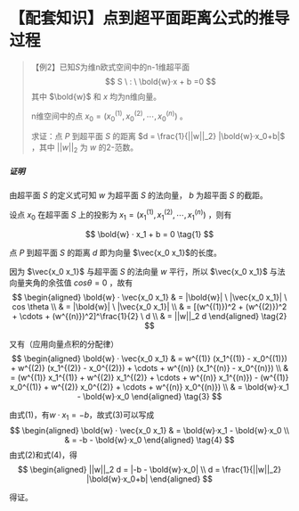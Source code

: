 # 【配套知识】点到超平面距离公式的推导过程

> 【例2】已知$S$为维n欧式空间中的n-1维超平面
> $$
> S \ : \ \bold{w}·x + b =0
> $$
> 其中 $\bold{w}$ 和 $x$ 均为n维向量。
>
> n维空间中的点 $x_0 = (x_0^{(1)},x_0^{(2)},\cdots,x_0^{(n)})$ 。
>
> 求证：点 $P$ 到超平面 $S$ 的距离 $d = \frac{1}{||w||_2} |\bold{w}·x_0+b|$ ，其中 $||w||_2$ 为 $w$ 的2-范数。

##### 证明

由超平面 $S$ 的定义式可知 $w$ 为超平面 $S$ 的法向量， $b$ 为超平面 $S$ 的截距。

设点 $x_0$ 在超平面 $S$ 上的投影为 $x_1 = (x_1^{(1)},x_1^{(2)},\cdots,x_1^{(n)})$ ，则有

$$
\bold{w} · x_1 + b = 0 \tag{1}
$$

点 $P$ 到超平面 $S$ 的距离 $d$ 即为向量 $\vec{x_0 x_1}$的长度。

因为 $\vec{x_0 x_1}$ 与超平面 $S$ 的法向量 $w$ 平行，所以 $\vec{x_0 x_1}$ 与法向量夹角的余弦值 $cos \theta = 0$ ，故有 
$$
\begin{aligned}
\bold{w} · \vec{x_0 x_1} 
& = |\bold{w}| \ |\vec{x_0 x_1}| \ cos \theta \\
& = |\bold{w}| \ |\vec{x_0 x_1}| \\
& = [(w^{(1)})^2 + (w^{(2)})^2 + \cdots + (w^{(n)})^2]^\frac{1}{2} \ d \\
& = ||w||_2 d
\end{aligned}
\tag{2}
$$

又有（应用向量点积的分配律）
$$
\begin{aligned}
\bold{w} · \vec{x_0 x_1} 
& = w^{(1)} (x_1^{(1)} - x_0^{(1)}) + w^{(2)} (x_1^{(2)} - x_0^{(2)}) + \cdots + w^{(n)} (x_1^{(n)} - x_0^{(n)}) \\
& = (w^{(1)} x_1^{(1)} + w^{(2)} x_1^{(2)} + \cdots + w^{(n)} x_1^{(n)}) - (w^{(1)} x_0^{(1)} + w^{(2)} x_0^{(2)} + \cdots + w^{(n)} x_0^{(n)}) \\
& = \bold{w}·x_1 - \bold{w}·x_0
\end{aligned}
\tag{3}
$$

由式(1)，有$w·x_1 = -b$，故式(3)可以写成
$$
\begin{aligned}
\bold{w} · \vec{x_0 x_1} 
& = \bold{w}·x_1 - \bold{w}·x_0 \\
& = -b - \bold{w}·x_0
\end{aligned}
\tag{4}
$$
由式(2)和式(4)，得
$$
\begin{aligned}
||w||_2 d = |-b - \bold{w}·x_0| \\
d = \frac{1}{||w||_2} |\bold{w}·x_0+b|
\end{aligned}
$$

得证。